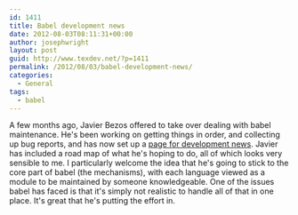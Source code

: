 ```yaml
---
id: 1411
title: Babel development news
date: 2012-08-03T08:11:31+00:00
author: josephwright
layout: post
guid: http://www.texdev.net/?p=1411
permalink: /2012/08/03/babel-development-news/
categories:
  - General
tags:
  - babel
---
```

A few months ago, Javier Bezos offered to take over dealing with babel maintenance. He's been working on getting things in order, and collecting up bug reports, and has now set up a <a href="http://www.tex-tipografia.com/babel_news.html">page for development news</a>. Javier has included a road map of what he's hoping to do, all of which looks very sensible to me. I particularly welcome the idea that he's going to stick to the core part of babel (the mechanisms), with each language viewed as a module to be maintained by someone knowledgeable. One of the issues babel has faced is that it's simply not realistic to handle all of that in one place. It's great that he's putting the effort in.
